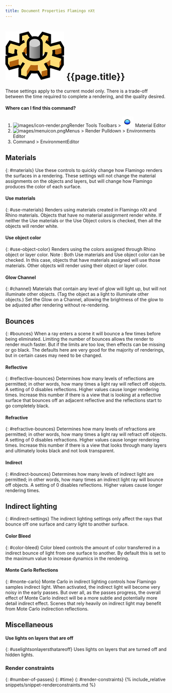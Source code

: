 ```yaml
---
title: Document Properties Flamingo nXt
---
```



# ![images/options.svg](images/options.svg) {{page.title}}
These settings apply to the current model only. There is a trade-off between the time required to complete a rendering, and the quality desired.

#### Where can I find this command?
<!-- These locations are not correct.  They need to be updated. -->

 1. ![images/icon-render.png](images/icon-render.png)Render Tools Toolbars > ![images/environments.png](images/environments.png) Material Editor
 1. ![images/menuicon.png](images/menuicon.png)Menus > Render Pulldown > Environments Editor
 1. Command > EnvironmentEditor

## Materials
{: #materials}
Use these controls to quickly change how Flamingo renders the surfaces in a rendering.  These settings will not change the material assignments on the objects and layers, but will change how Flamingo produces the color of each surface.

#### Use materials
{: #use-materials}
Renders using materials created in Flamingo nXt and Rhino materials. Objects that have no material assignment render white. If neither the Use materials or the Use Object colors is checked, then all the objects will render white.

#### Use object color
{: #use-object-color}
Renders using the colors assigned through Rhino object or layer color. Note : Both Use materials and Use object color can be checked. In this case, objects that have materials assigned will use those materials. Other objects will render using their object or layer color.

#### Glow Channel
{: #channel}
Materials that contain any level of glow will light up, but will not illuminate other objects. (Tag the object as a light to illuminate other objects.)  Set the Glow on a Channel, allowing the brightness of the glow to be adjusted after rendering without re-rendering.

## Bounces
{: #bounces}
When a ray enters a scene it will bounce a few times before being eliminated.  Limiting the number of bounces allows the render to render much faster. But if the limits are too low, then effects can be missing or go black.  The defaults here are very good for the majority of renderings, but in certain cases may need to be changed.

#### Reflective
{: #reflective-bounces}
Determines how many levels of reflections are permitted; in other words, how many times a light ray will reflect off objects. A setting of 0 disables reflections. Higher values cause longer rendering times. Increase this number if there is a view that is looking at a reflective surface that bounces off an adjacent reflective and the reflections start to go completely black.

#### Refractive
{: #refractive-bounces}
Determines how many levels of refractions are permitted; in other words, how many times a light ray will refract off objects. A setting of 0 disables refractions. Higher values cause longer rendering times. Increase this number if there is a view that looks through many layers and ultimately looks black and not look transparent.

#### Indirect
{: #indirect-bounces}
Determines how many levels of indirect light are permitted; in other words, how many times an indirect light ray will bounce off objects. A setting of 0 disables reflections. Higher values cause longer rendering times.

## Indirect lighting
{: #indirect-settings}
The indirect lighting settings only affect the rays that bounce off one surface and carry light to another surface.

#### Color Bleed
{: #color-bleed}
Color bleed controls the amount of color transferred in a indirect bounce of light from one surface to another.  By default this is set to the maximum value to increase dynamics in the rendering.  

#### Monte Carlo Reflections
{: #monte-carlo}
Monte Carlo in indirect lighting controls how Flamingo samples indirect light. When activated, the indirect light will become very noisy in the early passes.  But over all, as the passes progress, the overall effect of Monte Carlo indirect will be a more subtle and potentially more detail indirect effect. Scenes that rely heavily on indirect light may benefit from Mote Carlo indirection reflections.

## Miscellaneous

#### Use lights on layers that are off
{: #uselightsonlayersthatareoff}
Uses lights on layers that are turned off and hidden lights.

### Render constraints
{: #number-of-passes}
{: #time}
{: #render-constraints}
{% include_relative snippets/snippet-renderconstraints.md %}
